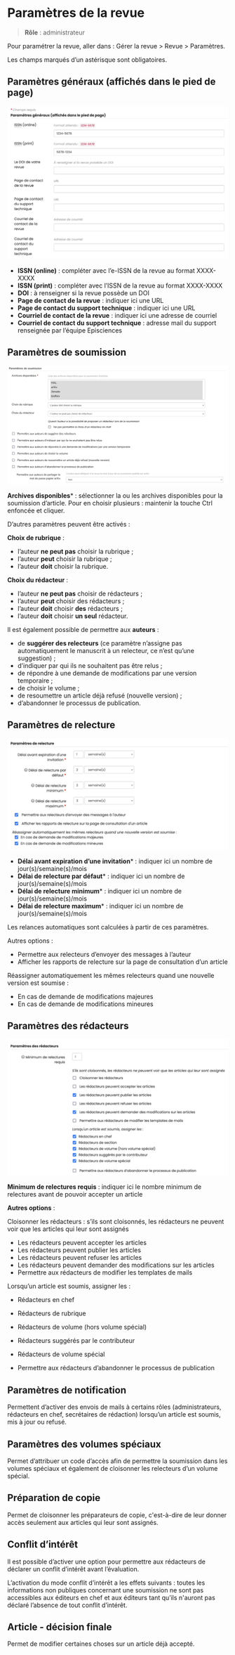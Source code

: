 # Paramètres de la revue

> **Rôle** : administrateur

Pour paramétrer la revue, aller dans : Gérer la revue > Revue > Paramètres.

Les champs marqués d’un astérisque sont obligatoires.

## Paramètres généraux (affichés dans le pied de page)
![Alt text](img/settings-1.png "Paramètres généraux")

+ **ISSN (online)** : compléter avec l’e-ISSN de la revue au format XXXX-XXXX
+ **ISSN (print)** : compléter avec l’ISSN de la revue au format XXXX-XXXX
+ **DOI** : à renseigner si la revue possède un DOI
+ **Page de contact de la revue** : indiquer ici une URL
+ **Page de contact du support technique** : indiquer ici une URL
+ **Courriel de contact de la revue** : indiquer ici une adresse de courriel
+ **Courriel de contact du support technique** : adresse mail du support renseignée par l’équipe Episciences


## Paramètres de soumission
![Alt text](img/settings-2.png "Paramètres de soumission")

**Archives disponibles*** : sélectionner la ou les archives disponibles pour la soumission d’article. Pour en choisir plusieurs : maintenir la touche Ctrl enfoncée et cliquer.

D’autres paramètres peuvent être activés :

**Choix de rubrique** :

+ l’auteur **ne peut pas** choisir la rubrique ;
+ l’auteur **peut** choisir la rubrique ;
+ l’auteur **doit** choisir la rubrique.

**Choix du rédacteur** :

+ l’auteur **ne peut pas** choisir de rédacteurs ;
+ l’auteur **peut** choisir des rédacteurs ;
+ l’auteur **doit** choisir **des** rédacteurs ;
+ l’auteur **doit** choisir **un seul** rédacteur.

Il est également possible de permettre aux **auteurs** :

+ de **suggérer des relecteurs** (ce paramètre n’assigne pas automatiquement le manuscrit à un relecteur, ce n’est qu’une suggestion) ;
+ d’indiquer par qui ils ne souhaitent pas être relus ;
+ de répondre à une demande de modifications par une version temporaire ;
+ de choisir le volume ;
+ de resoumettre un article déjà refusé (nouvelle version) ;
+ d’abandonner le processus de publication.

## Paramètres de relecture
![Alt text](img/settings-3.png "Paramètres de relecture")

+ **Délai avant expiration d’une invitation*** : indiquer ici un nombre de jour(s)/semaine(s)/mois
+ **Délai de relecture par défaut*** : indiquer ici un nombre de jour(s)/semaine(s)/mois
+ **Délai de relecture minimum*** : indiquer ici un nombre de jour(s)/semaine(s)/mois
+ **Délai de relecture maximum*** : indiquer ici un nombre de jour(s)/semaine(s)/mois

Les relances automatiques sont calculées à partir de ces paramètres.

Autres options :

+ Permettre aux relecteurs d’envoyer des messages à l’auteur
+ Afficher les rapports de relecture sur la page de consultation d’un article

Réassigner automatiquement les mêmes relecteurs quand une nouvelle version est soumise :

+ En cas de demande de modifications majeures
+ En cas de demande de modifications mineures

## Paramètres des rédacteurs
![Alt text](img/settings-4.png "Paramètres des rédacteurs")

**Minimum de relectures requis** : indiquer ici le nombre minimum de relectures avant de pouvoir accepter un article

**Autres options** :

Cloisonner les rédacteurs : s’ils sont cloisonnés, les rédacteurs ne peuvent voir que les articles qui leur sont assignés

+ Les rédacteurs peuvent accepter les articles
+ Les rédacteurs peuvent publier les articles
+ Les rédacteurs peuvent refuser les articles
+ Les rédacteurs peuvent demander des modifications sur les articles
+ Permettre aux rédacteurs de modifier les templates de mails

Lorsqu’un article est soumis, assigner les :

+ Rédacteurs en chef
+ Rédacteurs de rubrique
+ Rédacteurs de volume (hors volume spécial)
+ Rédacteurs suggérés par le contributeur
+ Rédacteurs de volume spécial



+ Permettre aux rédacteurs d’abandonner le processus de publication

## Paramètres de notification
Permettent d’activer des envois de mails à certains rôles (administrateurs, rédacteurs en chef, secrétaires de rédaction) lorsqu’un article est soumis, mis à jour ou refusé.

## Paramètres des volumes spéciaux
Permet d’attribuer un code d’accès afin de permettre la soumission dans les volumes spéciaux et également de cloisonner les relecteurs d’un volume spécial.

## Préparation de copie
Permet de cloisonner les préparateurs de copie, c'est-à-dire de leur donner accès seulement aux articles qui leur sont assignés.

## Conflit d’intérêt
Il est possible d’activer une option pour permettre aux rédacteurs de déclarer un conflit d’intérêt avant l’évaluation.

L’activation du mode conflit d’intérêt a les effets suivants : toutes les informations non publiques concernant une soumission ne sont pas accessibles aux éditeurs en chef et aux éditeurs tant qu’ils n'auront pas déclaré l’absence de tout conflit d’intérêt.

## Article - décision finale
Permet de modifier certaines choses sur un article déjà accepté.